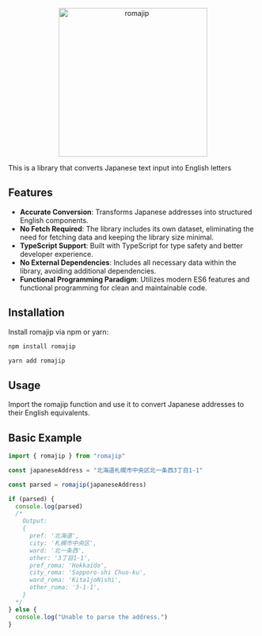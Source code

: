 <p align="center">
    <picture>
      <source media="(prefers-color-scheme: dark)" srcset="https://github.com/Sangun-Kang/romajip/blob/main/img/romajip.svg?raw=true">
      <img alt="romajip" src="https://github.com/Sangun-Kang/romajip/blob/main/img/romajip.svg?raw=true" width="300">
    </picture
</p>

This is a library that converts Japanese text input into English letters

## Features

- **Accurate Conversion**: Transforms Japanese addresses into structured English components.
- **No Fetch Required**: The library includes its own dataset, eliminating the need for fetching data and keeping the library size minimal.
- **TypeScript Support**: Built with TypeScript for type safety and better developer experience.
- **No External Dependencies**: Includes all necessary data within the library, avoiding additional dependencies.
- **Functional Programming Paradigm**: Utilizes modern ES6 features and functional programming for clean and maintainable code.

## Installation

Install romajip via npm or yarn:

```bash
npm install romajip
```

```bash
yarn add romajip
```

## Usage

Import the romajip function and use it to convert Japanese addresses to their English equivalents.

## Basic Example

```typescript
import { romajip } from "romajip"

const japaneseAddress = "北海道札幌市中央区北一条西3丁目1-1"

const parsed = romajip(japaneseAddress)

if (parsed) {
  console.log(parsed)
  /*
    Output:
    {
      pref: '北海道',
      city: '札幌市中央区',
      ward: '北一条西',
      other: '3丁目1-1',
      pref_roma: 'Hokkaido',
      city_roma: 'Sapporo-shi Chuo-ku',
      ward_roma: 'Kita1joNishi',
      other_roma: '3-1-1',
    }
  */
} else {
  console.log("Unable to parse the address.")
}
```
